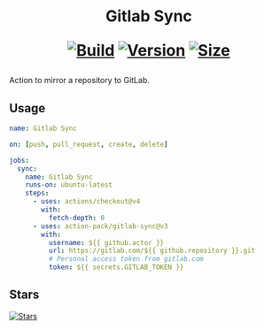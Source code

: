 <h1 align="center">Gitlab Sync<br />
<div align="center">
  
  [![Build](https://github.com/action-pack/gitlab-sync/workflows/Build/badge.svg)](https://github.com/action-pack/gitlab-sync/)
  [![Version](https://img.shields.io/github/v/tag/action-pack/gitlab-sync?label=version&sort=semver&color=066da5)](https://github.com/marketplace/actions/gitlab-sync)
  [![Size](https://img.shields.io/github/languages/code-size/action-pack/gitlab-sync?label=size&color=066da5)](https://github.com/action-pack/gitlab-sync/)
  
</div></h1>

Action to mirror a repository to GitLab.

## Usage

```yaml
name: Gitlab Sync

on: [push, pull_request, create, delete]

jobs:
  sync:
    name: Gitlab Sync
    runs-on: ubuntu-latest
    steps:
      - uses: actions/checkout@v4
        with:
          fetch-depth: 0
      - uses: action-pack/gitlab-sync@v3
        with:
          username: ${{ github.actor }}
          url: https://gitlab.com/${{ github.repository }}.git
          # Personal access token from gitlab.com 
          token: ${{ secrets.GITLAB_TOKEN }}
```

## Stars
[![Stars](https://starchart.cc/action-pack/gitlab-sync.svg?variant=adaptive)](https://starchart.cc/action-pack/gitlab-sync)

